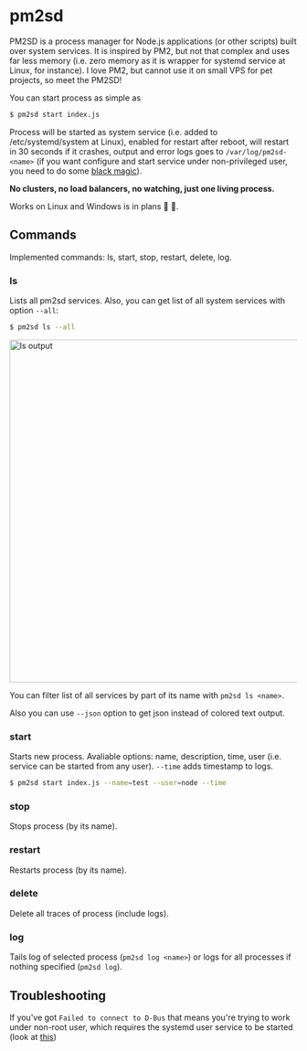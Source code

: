 # pm2sd
PM2SD is a process manager for Node.js applications (or other scripts) built over system services. It is inspired by PM2, but not that complex and uses far less memory (i.e. zero memory as it is wrapper for systemd service at Linux, for instance). I love PM2, but cannot use it on small VPS for pet projects, so meet the PM2SD!

You can start process as simple as

```bash
$ pm2sd start index.js
```

Process will be started as system service (i.e. added to /etc/systemd/system at Linux), enabled for restart after reboot, will restart in 30 seconds if it crashes, output and error logs goes to `/var/log/pm2sd-<name>` (if you want configure and start service under non-privileged user, you need to do some [black magic](./doc/d-bus-black-magic.md)). 

**No clusters, no load balancers, no watching, just one living process.**

Works on Linux and Windows is in plans :construction: :hammer:.

## Commands

Implemented commands: ls, start, stop, restart, delete, log.

### ls

Lists all pm2sd services. Also, you can get list of all system services with option `--all`:

```bash
$ pm2sd ls --all
```
<img width=600px src="https://raw.githubusercontent.com/artemdudkin/pm2sd/main/doc/ls.png" alt="ls output">

You can filter list of all services by part of its name with `pm2sd ls <name>`.

Also you can use `--json` option to get json instead of colored text output.

### start

Starts new process. Avaliable options: name, description, time, user (i.e. service can be started from any user). 
`--time` adds timestamp to logs.

```bash
$ pm2sd start index.js --name=test --user=node --time
```

### stop

Stops process (by its name).

### restart

Restarts process (by its name).

### delete

Delete all traces of process (include logs).

### log

Tails log of selected process (`pm2sd log <name>`) or logs for all processes if nothing specified (`pm2sd log`).

## Troubleshooting

If you've got `Failed to connect to D-Bus` that means you're trying to work under non-root user, which requires the systemd user service to be started (look at [this](./doc/d-bus-black-magic.md)) 

